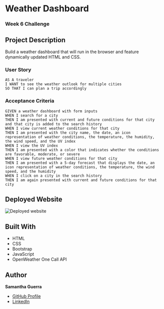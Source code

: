 # Weather Dashboard
### Week 6 Challenge
## Project Description
Build a weather dashboard that will run in the browser and feature dynamically updated HTML and CSS.
### User Story
```
AS A traveler
I WANT to see the weather outlook for multiple cities
SO THAT I can plan a trip accordingly
```
### Acceptance Criteria
```
GIVEN a weather dashboard with form inputs
WHEN I search for a city
THEN I am presented with current and future conditions for that city and that city is added to the search history
WHEN I view current weather conditions for that city
THEN I am presented with the city name, the date, an icon representation of weather conditions, the temperature, the humidity, the wind speed, and the UV index
WHEN I view the UV index
THEN I am presented with a color that indicates whether the conditions are favorable, moderate, or severe
WHEN I view future weather conditions for that city
THEN I am presented with a 5-day forecast that displays the date, an icon representation of weather conditions, the temperature, the wind speed, and the humidity
WHEN I click on a city in the search history
THEN I am again presented with current and future conditions for that city
```

## Deployed Website

![Deployed website](#)

## Built With
* HTML
* CSS
* Bootstrap
* JavaScript
* OpenWeather One Call API


## Author
**Samantha Guerra**

- [GitHub Profile](https://github.com/Sam-Antics)
- [LinkedIn](https://www.linkedin.com/in/seguerra/)